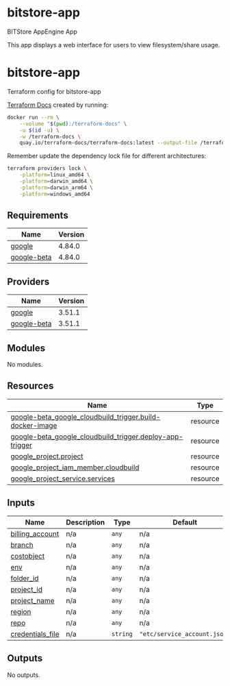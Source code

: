 # bitstore-app
BITStore AppEngine App

This app displays a web interface for users to view filesystem/share usage.

<!-- BEGIN_TF_DOCS -->
# bitstore-app

Terraform config for bitstore-app

[Terraform Docs](https://terraform-docs.io/) created by running:

```sh
docker run --rm \
    --volume "$(pwd):/terraform-docs" \
    -u $(id -u) \
    -w /terraform-docs \
    quay.io/terraform-docs/terraform-docs:latest --output-file /terraform-docs/README.md --output-mode inject /terraform-docs/terraform
```

Remember update the dependency lock file for different architectures:

```sh
terraform providers lock \
    -platform=linux_amd64 \
    -platform=darwin_amd64 \
    -platform=darwin_arm64 \
    -platform=windows_amd64
```

## Requirements

| Name | Version |
|------|---------|
| <a name="requirement_google"></a> [google](#requirement\_google) | 4.84.0 |
| <a name="requirement_google-beta"></a> [google-beta](#requirement\_google-beta) | 4.84.0 |

## Providers

| Name | Version |
|------|---------|
| <a name="provider_google"></a> [google](#provider\_google) | 3.51.1 |
| <a name="provider_google-beta"></a> [google-beta](#provider\_google-beta) | 3.51.1 |

## Modules

No modules.

## Resources

| Name | Type |
|------|------|
| [google-beta_google_cloudbuild_trigger.build-docker-image](https://registry.terraform.io/providers/hashicorp/google-beta/4.84.0/docs/resources/google_cloudbuild_trigger) | resource |
| [google-beta_google_cloudbuild_trigger.deploy-app-trigger](https://registry.terraform.io/providers/hashicorp/google-beta/4.84.0/docs/resources/google_cloudbuild_trigger) | resource |
| [google_project.project](https://registry.terraform.io/providers/hashicorp/google/4.84.0/docs/resources/project) | resource |
| [google_project_iam_member.cloudbuild](https://registry.terraform.io/providers/hashicorp/google/4.84.0/docs/resources/project_iam_member) | resource |
| [google_project_service.services](https://registry.terraform.io/providers/hashicorp/google/4.84.0/docs/resources/project_service) | resource |

## Inputs

| Name | Description | Type | Default | Required |
|------|-------------|------|---------|:--------:|
| <a name="input_billing_account"></a> [billing\_account](#input\_billing\_account) | n/a | `any` | n/a | yes |
| <a name="input_branch"></a> [branch](#input\_branch) | n/a | `any` | n/a | yes |
| <a name="input_costobject"></a> [costobject](#input\_costobject) | n/a | `any` | n/a | yes |
| <a name="input_env"></a> [env](#input\_env) | n/a | `any` | n/a | yes |
| <a name="input_folder_id"></a> [folder\_id](#input\_folder\_id) | n/a | `any` | n/a | yes |
| <a name="input_project_id"></a> [project\_id](#input\_project\_id) | n/a | `any` | n/a | yes |
| <a name="input_project_name"></a> [project\_name](#input\_project\_name) | n/a | `any` | n/a | yes |
| <a name="input_region"></a> [region](#input\_region) | n/a | `any` | n/a | yes |
| <a name="input_repo"></a> [repo](#input\_repo) | n/a | `any` | n/a | yes |
| <a name="input_credentials_file"></a> [credentials\_file](#input\_credentials\_file) | n/a | `string` | `"etc/service_account.json"` | no |

## Outputs

No outputs.
<!-- END_TF_DOCS -->
